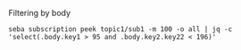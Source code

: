 Filtering by body

```shell
seba subscription peek topic1/sub1 -m 100 -o all | jq -c 'select(.body.key1 > 95 and .body.key2.key22 < 196)'
```